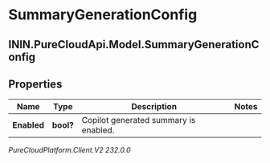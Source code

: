 # SummaryGenerationConfig

## ININ.PureCloudApi.Model.SummaryGenerationConfig

## Properties

|Name | Type | Description | Notes|
|------------ | ------------- | ------------- | -------------|
| **Enabled** | **bool?** | Copilot generated summary is enabled. | |



_PureCloudPlatform.Client.V2 232.0.0_
